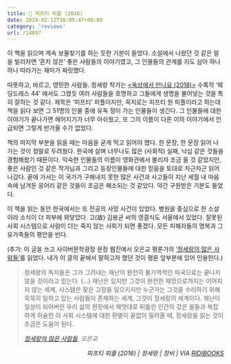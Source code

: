 ```yaml
---
title: 📖 피프티 피플 (2016)
date: 2019-02-12T16:05:47+00:00
category: 'reviews'
url: /14097
---
```


이 책을 읽으며 계속 보물찾기를 하는 듯한 기분이 들었다. 소설에서 나왔던 것 같은 말을 빌리자면 &#8216;흔치 않은&#8217; 좋은 사람들의 이야기였고, 그 인물들의 관계를 지도 삼아 하나하나 따라가는 재미가 짜릿했다.





따뜻하고, 바르고, 영민한 사람들. 정세랑 작가는 [<옥상에서 만나요 (2018)>][1] 수록작 &#8216;웨딩드레스 44&#8217; 에서도 그랬듯 여러 사람들을 호명하고 그들에게 생명을 불어넣는 것을 특히 잘하는 것 같다. 제목은 &#8216;피프티&#8217; 피플이지만, 꼭지로는 피프티 원 피플이라고 하는데 책을 읽다 보면 그 51명의 인물 중에 유독 정이 가는 인물들이 생긴다. 그 인물들에 대한 이야기가 끝나가면 헤어지기가 너무 아쉬웠고, 또 그의 이름이 다른 이의 이야기에서 언급되면 그렇게 반가울 수가 없었다.





책의 마지막 부분을 읽을 때는 마음을 굳게 먹고 읽어야 했다. 한 문장, 한 문장 읽어 나가는 것이 정말로 두려웠다. 한국에 살며 너무나도 많은 (사회적) 실패, 낙심 같은 것들을 경험해왔기 때문이다. 익숙한 인물들의 이름이 영화관에서 불리자 조금 울 것 같았지만, 좋은 사람인 것 같은 작가님과 그리고 등장인물들에 대한 믿음을 토대로 차근차근 읽어나갔다. 끝에 가서는 이 국가가 구해내지 못한 많은 사건과 사고들이 지난 세월 내 마음속에 남겨둔 응어리 같은 것들이 조금은 해소되는 것 같았다. 약간 구원받은 기분도 들었다.





이 책을 읽는 동안 한국에서는 또 전공의 사망 사건이 있었다. 병원을 중심으로 한 소설이라 소식이 더 피부에 와닿았다. 고(故) 김용균 씨의 영결식도 서울에서 있었다. 잘못된 사회 시스템으로 사람이 더는 죽지 않는 사회가 되면 좋겠다. 모든 피해자들의 명복과 그 유가족들의 평안을 빈다.





(추가: 이 글을 쓰고 사이버문학광장 문장 웹진에서 오은교 평론가의 <a href="https://webzine.munjang.or.kr/archives/143201" target="_blank" rel="noreferrer noopener" aria-label="'정세랑의 많은 사람들' (opens in a new tab)">&#8216;정세랑의 많은 사람들&#8217;</a>를 읽었다. 내가 이 글의 끝에서 말하고자 했던 것이 평론 앞부분에 있어 인용한다.)





<blockquote class="wp-block-quote">
  <p>
    정세랑의 독자들은 그가 그려내는 재난이 완전히 불가역적인 파국으로는 끝나지 않을 것이라고 믿는다. (&#8230;) 재난은 있지만 그것이 완전한 재앙으로까지는 이어지지 않는 세계, 시스템은 잦은 고장을 일으키지만 누군가는 그것을 수리하기 위해 묵묵히 일하고 있는 사람들이 존재하는 세계, 그것이 정세랑의 세계이다. 재난이 일상이 되어버린 우리 삶의 현장에서 제멋대로 뒤틀린 인간의 갖은 꼴들과 복잡하게 허술한 이 사회 시스템에 대한 환멸이 끝없이 밀려올 때, 정세랑을 읽는 것이 조금은 도움이 된다.
  </p>
  
  <p>
    <cite><a href="https://webzine.munjang.or.kr/archives/143201" target="_blank" rel="noreferrer noopener" aria-label="정세랑의 많은 사람들 (opens in a new tab)">정세랑의 많은 사람들</a>, 오은교</cite>
  </p>
</blockquote>





<p style="text-align:right">
  <em>피프티 피플 (2016) | 정세랑&nbsp;| 창비 | VIA&nbsp;<a rel="noreferrer noopener" href="http://ridibooks.com/" target="_blank">RIDIBOOKS</a></em>
</p>

 [1]: https://dowha.kim/14033